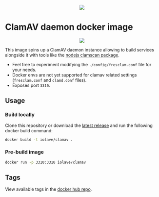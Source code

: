 <p align="center"><img src="https://img.shields.io/docker/pulls/iolave/clamav?logo=docker"></img></p>

# ClamAV daemon docker image

<p align="center"><img src="https://i.imghippo.com/files/HLZfZ1713358376.png"></img></p>

This image spins up a ClamAV daemon instance allowing to build services alongside it with tools like the [nodejs clamscan package](https://www.npmjs.com/package/clamscan).


- Feel free to experiment modifying the `./config/fresclam.conf` file for your needs.
- Docker envs are not yet supported for clamav related settings (`fresclam.conf` and `clamd.conf` files).
- Exposes port `3310`.

## Usage
### Build locally
Clone this repository or download the [latest release](https://github.com/iolave/docker-clamav/releases/latest) and run the following docker build command:

```bash
docker build -t iolave/clamav .
```

### Pre-build image
```bash
docker run -p 3310:3310 iolave/clamav
```

## Tags
View available tags in the [docker hub repo](https://hub.docker.com/r/iolave/clamav/tags).
